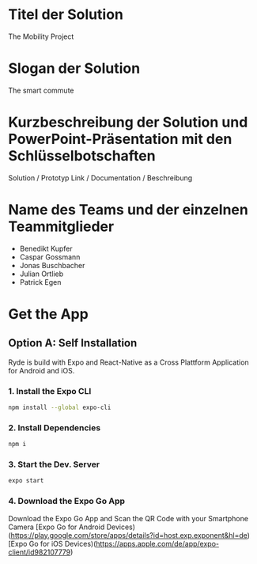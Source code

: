 # Titel der Solution
The Mobility Project

# Slogan der Solution
The smart commute

# Kurzbeschreibung der Solution und PowerPoint-Präsentation mit den Schlüsselbotschaften
Solution / Prototyp Link / Documentation / Beschreibung

# Name des Teams und der einzelnen Teammitglieder
- Benedikt Kupfer
- Caspar Gossmann
- Jonas Buschbacher
- Julian Ortlieb
- Patrick Egen

# Get the App
## Option A: Self Installation 
Ryde is build with Expo and React-Native as a Cross Plattform Application for Android and iOS. 

### 1. Install the Expo CLI 

```sh
npm install --global expo-cli
```
### 2. Install Dependencies 
 
```sh
npm i
```

### 3. Start the Dev. Server

```sh
expo start 
```
### 4. Download the Expo Go App
Download the Expo Go App and Scan the QR Code with your Smartphone Camera
[Expo Go for Android Devices)(https://play.google.com/store/apps/details?id=host.exp.exponent&hl=de)
[Expo Go for iOS Devices)(https://apps.apple.com/de/app/expo-client/id982107779)
